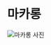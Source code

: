 # 마카롱

![마카롱 사진](https://images.unsplash.com/photo-1528732789919-d00668b81f01?ixlib=rb-0.3.5&ixid=eyJhcHBfaWQiOjEyMDd9&s=72ce1758190582d640f36c7ff1f58174&auto=format&fit=crop&w=800&q=60)
